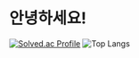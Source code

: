 # 안녕하세요!
[![Solved.ac Profile](http://mazassumnida.wtf/api/v2/generate_badge?boj=rkcjs2020)](https://solved.ac/rkcjs2020/)
![Top Langs](https://github-readme-stats.vercel.app/api/top-langs/?username=zero-bean&layout=compact)
